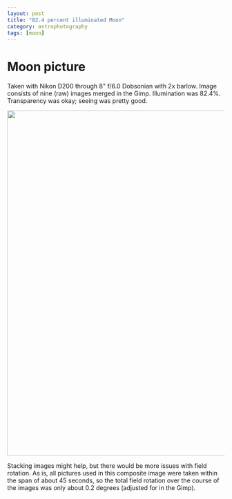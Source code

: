 ```yaml
---
layout: post
title: "82.4 percent illuminated Moon"
category: astrophotography
tags: [moon]
---
```


# Moon picture

Taken with Nikon D200 through 8" f/6.0 Dobsonian with 2x barlow. Image
consists of nine (raw) images merged in the Gimp. Illumination was
82.4%. Transparency was okay; seeing was pretty good.

<img src="{{ site.baseurl }}/images/moon-nov29-med.jpg" width="800">

Stacking images might help, but there would be more issues with field
rotation. As is, all pictures used in this composite image were taken
within the span of about 45 seconds, so the total field rotation over
the course of the images was only about 0.2 degrees (adjusted for in
the Gimp).
